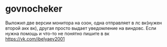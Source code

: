 # govnocheker
Выложил две версии монитора на озон, одна отправляет в лс вк(нужен второй акк вк), другая просто выдает уведомление на виндовс. Если нужна помощь и что-то не понятно пишите в вк https://vk.com/ibelyaev2001
